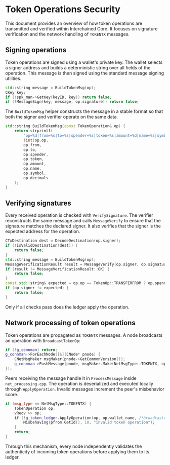 # Token Operations Security

This document provides an overview of how token operations are transmitted and verified within Interchained Core. It focuses on signature verification and the network handling of `TOKENTX` messages.

## Signing operations

Token operations are signed using a wallet's private key. The wallet selects a signer address and builds a deterministic string over all fields of the operation. This message is then signed using the standard message signing utilities.

```cpp
std::string message = BuildTokenMsg(op);
CKey key;
if (!spk_man->GetKey(keyID, key)) return false;
if (!MessageSign(key, message, op.signature)) return false;
```

The `BuildTokenMsg` helper constructs the message in a stable format so that both the signer and verifier operate on the same data.

```cpp
std::string BuildTokenMsg(const TokenOperation& op) {
    return strprintf(
        "op=%d|from=%s|to=%s|spender=%s|token=%s|amount=%d|name=%s|symbol=%s|decimals=%d",
        (int)op.op,
        op.from,
        op.to,
        op.spender,
        op.token,
        op.amount,
        op.name,
        op.symbol,
        op.decimals
    );
}
```

## Verifying signatures

Every received operation is checked with `VerifySignature`. The verifier reconstructs the same message and calls `MessageVerify` to ensure that the signature matches the declared signer. It also verifies that the signer is the expected address for the operation.

```cpp
CTxDestination dest = DecodeDestination(op.signer);
if (!IsValidDestination(dest)) {
    return false;
}
std::string message = BuildTokenMsg(op);
MessageVerificationResult result = MessageVerify(op.signer, op.signature, message);
if (result != MessageVerificationResult::OK) {
    return false;
}
const std::string& expected = op.op == TokenOp::TRANSFERFROM ? op.spender : op.from;
if (op.signer != expected) {
    return false;
}
```

Only if all checks pass does the ledger apply the operation.

## Network processing of token operations

Token operations are propagated as `TOKENTX` messages. A node broadcasts an operation with `BroadcastTokenOp`:

```cpp
if (!g_connman) return;
g_connman->ForEachNode([&](CNode* pnode) {
    CNetMsgMaker msgMaker(pnode->GetCommonVersion());
    g_connman->PushMessage(pnode, msgMaker.Make(NetMsgType::TOKENTX, op));
});
```

Peers receiving the message handle it in `ProcessMessage` inside `net_processing.cpp`. The operation is deserialized and executed locally through `ApplyOperation`. Invalid messages increment the peer's misbehavior score.

```cpp
if (msg_type == NetMsgType::TOKENTX) {
    TokenOperation op;
    vRecv >> op;
    if (!g_token_ledger.ApplyOperation(op, op.wallet_name, /*broadcast=*/false)) {
        Misbehaving(pfrom.GetId(), 10, "invalid token operation");
    }
    return;
}
```

Through this mechanism, every node independently validates the authenticity of incoming token operations before applying them to its ledger.
